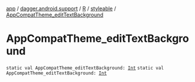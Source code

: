 [app](../../../index.md) / [dagger.android.support](../../index.md) / [R](../index.md) / [styleable](index.md) / [AppCompatTheme_editTextBackground](./-app-compat-theme_edit-text-background.md)

# AppCompatTheme_editTextBackground

`static val AppCompatTheme_editTextBackground: `[`Int`](https://kotlinlang.org/api/latest/jvm/stdlib/kotlin/-int/index.html)
`static val AppCompatTheme_editTextBackground: `[`Int`](https://kotlinlang.org/api/latest/jvm/stdlib/kotlin/-int/index.html)